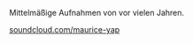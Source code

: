 Mittelmäßige Aufnahmen von vor vielen Jahren.

[soundcloud.com/maurice-yap](https://soundcloud.com/maurice-yap)